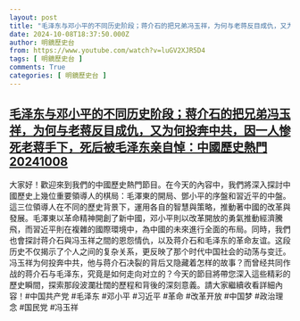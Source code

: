 ```yaml
---
layout: post
title: "毛泽东与邓小平的不同历史阶段；蒋介石的把兄弟冯玉祥，为何与老蒋反目成仇，又为何投奔中共，因一人惨死老蒋手下，死后被毛泽东亲自悼：中國歷史熱門20241008"
date: 2024-10-08T18:37:50.000Z
author: 明鏡歷史台
from: https://www.youtube.com/watch?v=luGV2XJR5D4
tags: [ 明鏡歷史台 ]
comments: True
categories: [ 明鏡歷史台 ]
---
```

<!--1728412670000-->
[毛泽东与邓小平的不同历史阶段；蒋介石的把兄弟冯玉祥，为何与老蒋反目成仇，又为何投奔中共，因一人惨死老蒋手下，死后被毛泽东亲自悼：中國歷史熱門20241008](https://www.youtube.com/watch?v=luGV2XJR5D4)
------

<div>
大家好！歡迎來到我們的中國歷史熱門節目。在今天的內容中，我們將深入探討中國歷史上幾位重要領導人的棋局：毛澤東的開局、鄧小平的序盤和習近平的中盤。這三位領導人在不同的歷史背景下，運用各自的智慧與策略，推動著中國的改革與發展。毛澤東以革命精神開創了新中國，邓小平則以改革開放的勇氣推動經濟騰飛，而習近平則在複雜的國際環境中，為中國的未來進行全面的布局。同時，我們也會探討蒋介石與冯玉祥之間的恩怨情仇，以及蒋介石和毛泽东的革命友谊。这段历史不仅揭示了个人之间的复杂关系，更反映了那个时代中国社会的动荡与变迁。冯玉祥为何投奔中共，他与蒋介石决裂的背后又隐藏着怎样的故事？而曾经共同作战的蒋介石与毛泽东，究竟是如何走向对立的？今天的節目將帶您深入這些精彩的歷史瞬間，探索那段波瀾壯闊的歷程和背後的深刻意義。請大家繼續收看詳細內容！#中国共产党 #毛泽东 #邓小平 #习近平 #革命 #改革开放 #中国梦 #政治理念 #国民党 #冯玉祥
</div>
